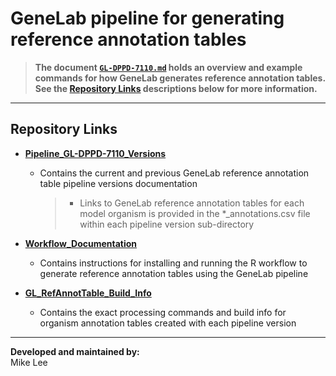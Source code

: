 # GeneLab pipeline for generating reference annotation tables  

> **The document [`GL-DPPD-7110.md`](Pipeline_GL-DPPD-7110_Versions/GL-DPPD-7110/GL-DPPD-7110.md) holds an overview and example commands for how GeneLab generates reference annotation tables. See the [Repository Links](#repository-links) descriptions below for more information.** 

---
## Repository Links

* [**Pipeline_GL-DPPD-7110_Versions**](Pipeline_GL-DPPD-7110_Versions)

  - Contains the current and previous GeneLab reference annotation table pipeline versions documentation
    > * Links to GeneLab reference annotation tables for each model organism is provided in the \*_annotations.csv file within each pipeline version sub-directory

* [**Workflow_Documentation**](Workflow_Documentation)

  - Contains instructions for installing and running the R workflow to generate reference annotation tables using the GeneLab pipeline  

* [**GL_RefAnnotTable_Build_Info**](GL_RefAnnotTable_Build_Info)

  - Contains the exact processing commands and build info for organism annotation tables created with each pipeline version

---

**Developed and maintained by:**  
Mike Lee


